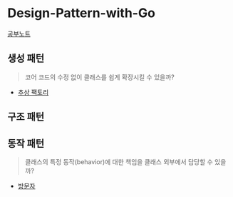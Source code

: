 # Design-Pattern-with-Go

[공부노트](https://velog.io/@suuntree/%EB%94%94%EC%9E%90%EC%9D%B8-%ED%8C%A8%ED%84%B4)

## 생성 패턴
>코어 코드의 수정 없이 클래스를 쉽게 확장시킬 수 있을까?
- [추상 팩토리](https://github.com/lsn1106/Design-Pattern-with-Go/tree/main/abstract_factory)

## 구조 패턴

## 동작 패턴

>클래스의 특정 동작(behavior)에 대한 책임을 클래스 외부에서 담당할 수 있을까?
- [방문자](https://github.com/lsn1106/Design-Pattern-with-Go/tree/main/visitor) 
